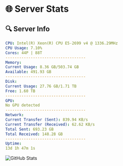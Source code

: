 # 🌐 Server Stats
## 🔍 Server Info
```yaml
CPU: Intel(R) Xeon(R) CPU E5-2699 v4 @ 1336.29MHz
CPU Usage: 7.10%
Cores: 44P | 88T
-----------------------------------
Memory:
Current Usage: 8.36 GB/503.74 GB
Available: 491.93 GB
-----------------------------------
Disk:
Current Usage: 27.76 GB/1.71 TB
Free: 1.60 TB
-----------------------------------
GPU:
No GPU detected
-----------------------------------
Network:
Current Transfer (Sent): 839.94 KB/s
Current Transfer (Received): 62.62 KB/s
Total Sent: 693.23 GB
Total Received: 148.28 GB
-----------------------------------
Uptime:
13d 1h 47m 1s
```
![GitHub Stats](https://img.shields.io/badge/Updated-2025-05-02_18:55:49-blue)